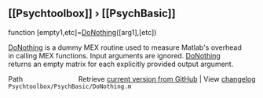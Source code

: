 ## [[Psychtoolbox]] &#8250; [[PsychBasic]]

function [empty1,etc]=[DoNothing](DoNothing)([arg1],[etc])  
  
[DoNothing](DoNothing) is a dummy MEX routine used to measure Matlab's overhead  
in calling MEX functions. Input arguments are ignored. [DoNothing](DoNothing)  
returns an empty matrix for each explicitly provided output argument.  




<div class="code_header" style="text-align:right;">
  <span style="float:left;">Path&nbsp;&nbsp;</span> <span class="counter">Retrieve <a href=
  "https://raw.github.com/Psychtoolbox-3/Psychtoolbox-3/beta/Psychtoolbox/PsychBasic/DoNothing.m">current version from GitHub</a> | View <a href=
  "https://github.com/Psychtoolbox-3/Psychtoolbox-3/commits/beta/Psychtoolbox/PsychBasic/DoNothing.m">changelog</a></span>
</div>
<div class="code">
  <code>Psychtoolbox/PsychBasic/DoNothing.m</code>
</div>

